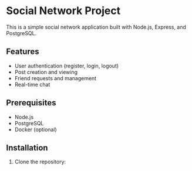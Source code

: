 # Social Network Project

This is a simple social network application built with Node.js, Express, and PostgreSQL.

## Features

- User authentication (register, login, logout)
- Post creation and viewing
- Friend requests and management
- Real-time chat

## Prerequisites

- Node.js
- PostgreSQL
- Docker (optional)

## Installation

1. Clone the repository:
